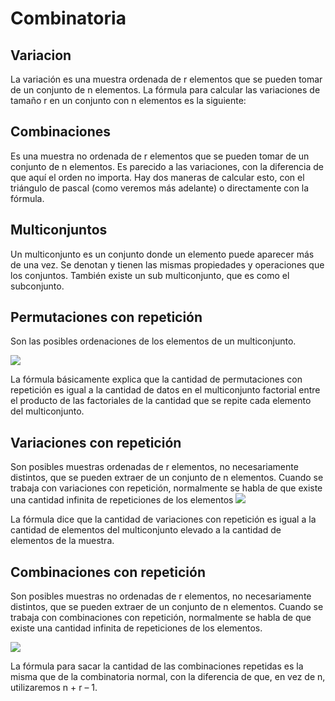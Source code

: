 # Combinatoria 
## Variacion
La variación es una muestra ordenada de r elementos que se pueden tomar de un conjunto de n elementos. La 
fórmula para calcular las variaciones de tamaño r en un conjunto con n elementos es la siguiente:

## Combinaciones
Es una muestra no ordenada de r elementos que se pueden tomar de un conjunto de n elementos. Es parecido a las variaciones, con la diferencia de que aquí el orden no importa.
Hay dos maneras de calcular esto, con el triángulo de pascal (como veremos más adelante) o directamente con la fórmula.

## Multiconjuntos
Un multiconjunto es un conjunto donde un elemento puede aparecer más de una vez. Se denotan y tienen las mismas propiedades y operaciones que los conjuntos. También existe un sub multiconjunto, que es como el subconjunto.

## Permutaciones con repetición
Son las posibles ordenaciones de los elementos de un multiconjunto.

![](https://github.com/Dusk1706/Estructuras-de-datos-y-Algoritmos/blob/main/Imagenes/PermutacionesConRepeticion.png)

La fórmula básicamente explica que la cantidad de permutaciones con repetición es igual a la cantidad de datos en el multiconjunto factorial entre el producto de las factoriales de la cantidad que se repite cada elemento del multiconjunto.

## Variaciones con repetición
Son posibles muestras ordenadas de r elementos, no necesariamente distintos, que se pueden extraer de un conjunto de n elementos. Cuando se trabaja con variaciones con repetición, normalmente se habla de que existe una cantidad infinita de repeticiones de los elementos
![](https://github.com/Dusk1706/Estructuras-de-datos-y-Algoritmos/blob/main/Imagenes/VariacionesConRepeticion.png)

La fórmula dice que la cantidad de variaciones con repetición es igual a la cantidad de elementos del multiconjunto elevado a la cantidad de elementos de la muestra.

## Combinaciones con repetición
Son posibles muestras no ordenadas de r elementos, no necesariamente distintos, que se pueden extraer de un conjunto de n elementos. Cuando se trabaja con combinaciones con repetición, normalmente se habla de que existe una cantidad infinita de repeticiones de los elementos.

![](https://github.com/Dusk1706/Estructuras-de-datos-y-Algoritmos/blob/main/Imagenes/CombinacionesConRepeticion.png)

La fórmula para sacar la cantidad de las combinaciones repetidas es la misma que de la combinatoria normal, con la diferencia de que, en vez de n, utilizaremos n + r – 1.


